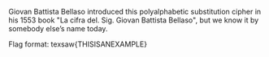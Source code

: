 Giovan Battista Bellaso introduced this polyalphabetic substitution cipher in his 1553 book "La cifra del. Sig. Giovan Battista Bellaso", but we know it by somebody else’s name today.

Flag format: texsaw{THISISANEXAMPLE}

